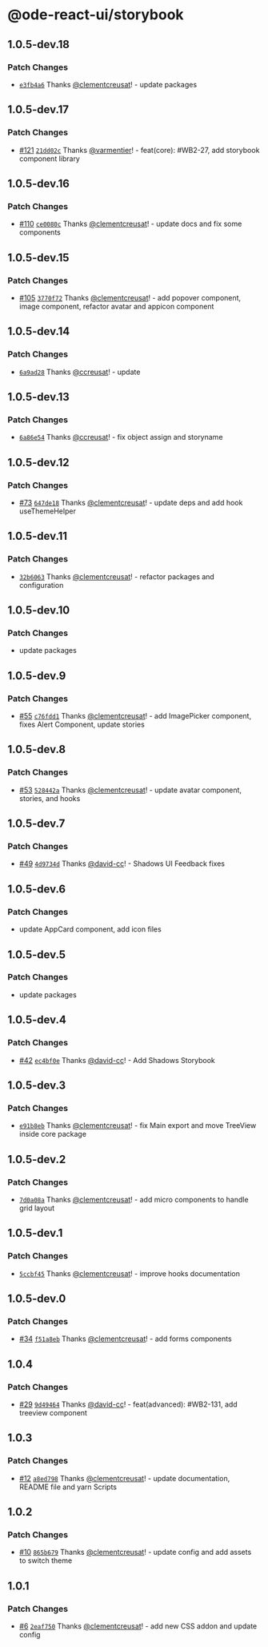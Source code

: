 # @ode-react-ui/storybook

## 1.0.5-dev.18

### Patch Changes

- [`e3fb4a6`](https://github.com/opendigitaleducation/ode-react-ui/commit/e3fb4a6fc0945a31252a4ff7027c6cb3ca4acdca) Thanks [@clementcreusat](https://github.com/clementcreusat)! - update packages

## 1.0.5-dev.17

### Patch Changes

- [#121](https://github.com/opendigitaleducation/ode-react-ui/pull/121) [`21dd02c`](https://github.com/opendigitaleducation/ode-react-ui/commit/21dd02cb1793149761a160529165c38b07d51be0) Thanks [@varmentier](https://github.com/varmentier)! - feat(core): #WB2-27, add storybook component library

## 1.0.5-dev.16

### Patch Changes

- [#110](https://github.com/opendigitaleducation/ode-react-ui/pull/110) [`ce0080c`](https://github.com/opendigitaleducation/ode-react-ui/commit/ce0080cd731c4627708b694c87994b35f156a9f9) Thanks [@clementcreusat](https://github.com/clementcreusat)! - update docs and fix some components

## 1.0.5-dev.15

### Patch Changes

- [#105](https://github.com/opendigitaleducation/ode-react-ui/pull/105) [`3770f72`](https://github.com/opendigitaleducation/ode-react-ui/commit/3770f723544e24b86d78cbe6d37dfd008a7c2c1b) Thanks [@clementcreusat](https://github.com/clementcreusat)! - add popover component, image component, refactor avatar and appicon component

## 1.0.5-dev.14

### Patch Changes

- [`6a9ad28`](https://github.com/opendigitaleducation/ode-react-ui/commit/6a9ad28e6228059c87eeceac8066f4c4f07c0782) Thanks [@ccreusat](https://github.com/ccreusat)! - update

## 1.0.5-dev.13

### Patch Changes

- [`6a86e54`](https://github.com/opendigitaleducation/ode-react-ui/commit/6a86e543450d88ea4adb8f674a716de924896100) Thanks [@ccreusat](https://github.com/ccreusat)! - fix object assign and storyname

## 1.0.5-dev.12

### Patch Changes

- [#73](https://github.com/opendigitaleducation/ode-react-ui/pull/73) [`647de18`](https://github.com/opendigitaleducation/ode-react-ui/commit/647de181e65d71cbea2b7cf80b829a61cfbad435) Thanks [@clementcreusat](https://github.com/clementcreusat)! - update deps and add hook useThemeHelper

## 1.0.5-dev.11

### Patch Changes

- [`32b6063`](https://github.com/opendigitaleducation/ode-react-ui/commit/32b606307b3107dca65549d0e4bda971a885d2b6) Thanks [@clementcreusat](https://github.com/clementcreusat)! - refactor packages and configuration

## 1.0.5-dev.10

### Patch Changes

- update packages

## 1.0.5-dev.9

### Patch Changes

- [#55](https://github.com/opendigitaleducation/ode-react-ui/pull/55) [`c76fdd1`](https://github.com/opendigitaleducation/ode-react-ui/commit/c76fdd173a17dda45048ccb3316ead02ca00928f) Thanks [@clementcreusat](https://github.com/clementcreusat)! - add ImagePicker component, fixes Alert Component, update stories

## 1.0.5-dev.8

### Patch Changes

- [#53](https://github.com/opendigitaleducation/ode-react-ui/pull/53) [`528442a`](https://github.com/opendigitaleducation/ode-react-ui/commit/528442a35c3f6713030b6378fe3c059cbd21d5a0) Thanks [@clementcreusat](https://github.com/clementcreusat)! - update avatar component, stories, and hooks

## 1.0.5-dev.7

### Patch Changes

- [#49](https://github.com/opendigitaleducation/ode-react-ui/pull/49) [`4d9734d`](https://github.com/opendigitaleducation/ode-react-ui/commit/4d9734d021e62ba03884df9679bee7fd25e9e524) Thanks [@david-cc](https://github.com/david-cc)! - Shadows UI Feedback fixes

## 1.0.5-dev.6

### Patch Changes

- update AppCard component, add icon files

## 1.0.5-dev.5

### Patch Changes

- update packages

## 1.0.5-dev.4

### Patch Changes

- [#42](https://github.com/opendigitaleducation/ode-react-ui/pull/42) [`ec4bf0e`](https://github.com/opendigitaleducation/ode-react-ui/commit/ec4bf0eba7c5a9a05e580956fcd6e6b239efc692) Thanks [@david-cc](https://github.com/david-cc)! - Add Shadows Storybook

## 1.0.5-dev.3

### Patch Changes

- [`e91b8eb`](https://github.com/opendigitaleducation/ode-react-ui/commit/e91b8eb89065be8e746e2aa97df6ca77977c672a) Thanks [@clementcreusat](https://github.com/clementcreusat)! - fix Main export and move TreeView inside core package

## 1.0.5-dev.2

### Patch Changes

- [`7d0a08a`](https://github.com/opendigitaleducation/ode-react-ui/commit/7d0a08a31db2db334ade81cfd663410360df49e9) Thanks [@clementcreusat](https://github.com/clementcreusat)! - add micro components to handle grid layout

## 1.0.5-dev.1

### Patch Changes

- [`5ccbf45`](https://github.com/opendigitaleducation/ode-react-ui/commit/5ccbf4516992ec7bab747274558559448cb1c2f8) Thanks [@clementcreusat](https://github.com/clementcreusat)! - improve hooks documentation

## 1.0.5-dev.0

### Patch Changes

- [#34](https://github.com/opendigitaleducation/ode-react-ui/pull/34) [`f51a8eb`](https://github.com/opendigitaleducation/ode-react-ui/commit/f51a8ebf5bccc1aaf1f17d47f16b29ce13461889) Thanks [@clementcreusat](https://github.com/clementcreusat)! - add forms components

## 1.0.4

### Patch Changes

- [#29](https://github.com/opendigitaleducation/ode-react-ui/pull/29) [`9d49464`](https://github.com/opendigitaleducation/ode-react-ui/commit/9d4946401ebc7218d0b22f50c8adb617fca05386) Thanks [@david-cc](https://github.com/david-cc)! - feat(advanced): #WB2-131, add treeview component

## 1.0.3

### Patch Changes

- [#12](https://github.com/opendigitaleducation/ode-react-ui/pull/12) [`a8ed798`](https://github.com/opendigitaleducation/ode-react-ui/commit/a8ed798a85c6543403c0db0dba5eeca6d482109b) Thanks [@clementcreusat](https://github.com/clementcreusat)! - update documentation, README file and yarn Scripts

## 1.0.2

### Patch Changes

- [#10](https://github.com/opendigitaleducation/ode-react-ui/pull/10) [`865b679`](https://github.com/opendigitaleducation/ode-react-ui/commit/865b679ef265a2cecfdd6d78bf13020701cfcd6f) Thanks [@clementcreusat](https://github.com/clementcreusat)! - update config and add assets to switch theme

## 1.0.1

### Patch Changes

- [#6](https://github.com/opendigitaleducation/ode-react-ui/pull/6) [`2eaf750`](https://github.com/opendigitaleducation/ode-react-ui/commit/2eaf7506b74ae23100053a70517330704de99783) Thanks [@clementcreusat](https://github.com/clementcreusat)! - add new CSS addon and update config
